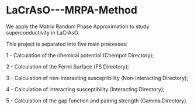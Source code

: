 # LaCrAsO---MRPA-Method
We apply the Matrix Random Phase Approximation to study superconductivity in LaCrAsO.

This project is separated into five main processes: 

1 - Calculation of the chemical potential (Chempot Directory); 

2 - Calculation of the Fermi Surface (FS Directory); 

3 - Calculation of non-interacting susceptibility (Non-Interacting Directory); 

4 - Calculation of interacting susceptibility (Interacting Directory); 

5 - Calculation of the gap function and pairing strength (Gamma Directory).
